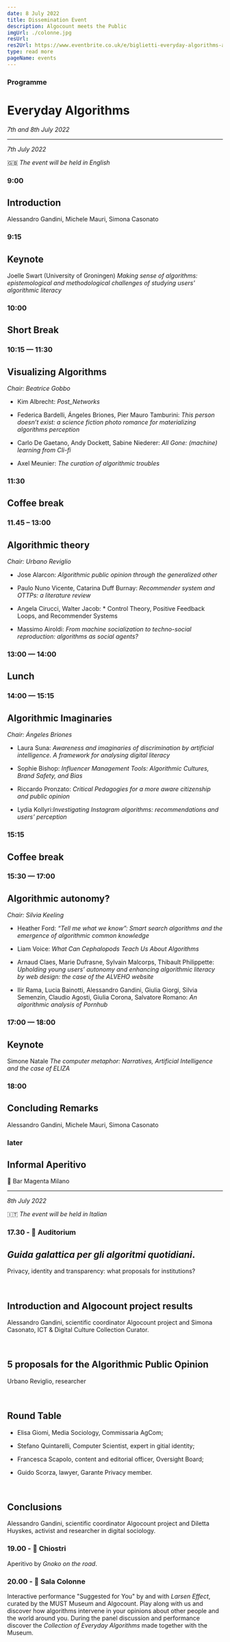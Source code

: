 ```yaml
---
date: 8 July 2022
title: Dissemination Event
description: Algocount meets the Public
imgUrl: ./colonne.jpg
resUrl:
res2Url: https://www.eventbrite.co.uk/e/biglietti-everyday-algorithms-algocount-conference-milan-7-july-2022-359502229847
type: read more
pageName: events
---
```


### Programme
# Everyday Algorithms

*7th and 8th July 2022*

-------

*7th July 2022* 


🇬🇧 *The event will be held in English*

### 9:00
## Introduction
Alessandro Gandini, Michele Mauri, Simona Casonato

### 9:15
## Keynote
Joelle Swart (University of Groningen)
*Making sense of algorithms: epistemological and methodological challenges of studying users' algorithmic literacy*

### 10:00
## Short Break  

### 10:15 — 11:30
## Visualizing Algorithms

*Chair: Beatrice Gobbo*

- Kim Albrecht: *Post_Networks*

- Federica Bardelli, Ángeles Briones, Pier Mauro Tamburini: *This person doesn’t exist: a science fiction photo romance for materializing algorithms perception*

- Carlo De Gaetano, Andy Dockett, Sabine Niederer: *All Gone: (machine) learning from Cli-fi*

- Axel Meunier: *The curation of algorithmic troubles*

### 11:30
## Coffee break
  
### 11.45 – 13:00
## Algorithmic theory

*Chair: Urbano Reviglio*

- Jose Alarcon: *Algorithmic public opinion through the generalized other*

- Paulo Nuno Vicente, Catarina Duff Burnay: *Recommender system and OTTPs: a literature review*

- Angela Cirucci,  Walter Jacob: *
Control Theory, Positive Feedback Loops, and Recommender Systems

- Massimo Airoldi: *From machine socialization to techno-social reproduction: algorithms as social agents?*

### 13:00 — 14:00
## Lunch

### 14:00 — 15:15 
## Algorithmic Imaginaries
*Chair: Ángeles Briones*

- Laura Suna: *Awareness and imaginaries of discrimination by artificial intelligence. A framework for analysing digital literacy*

- Sophie Bishop: *Influencer Management Tools: Algorithmic Cultures, Brand Safety, and Bias*

- Riccardo Pronzato: *Critical Pedagogies for a more aware citizenship and public opinion*

- Lydia Kollyri:*Investigating Instagram algorithms: recommendations and users’ perception*

### 15:15
## Coffee break

### 15:30 — 17:00
## Algorithmic autonomy?
*Chair: Silvia Keeling*

- Heather Ford: *“Tell me what we know”: Smart search algorithms and the emergence of algorithmic common knowledge*

- Liam Voice: *What Can Cephalopods Teach Us About Algorithms*

- Arnaud Claes, Marie Dufrasne, Sylvain Malcorps, Thibault Philippette: *Upholding young users’ autonomy and enhancing algorithmic literacy by web design: the case of the ALVEHO website*

- Ilir Rama, Lucia Bainotti, Alessandro Gandini, Giulia Giorgi, Silvia Semenzin, Claudio Agosti, Giulia Corona, Salvatore Romano: 
*An algorithmic analysis of Pornhub*

### 17:00 — 18:00
## Keynote
Simone Natale
*The computer metaphor: Narratives, Artificial Intelligence and the case of ELIZA*

### 18:00
## Concluding Remarks
Alessandro Gandini, Michele Mauri, Simona Casonato

### later
## Informal Aperitivo
📍 Bar Magenta Milano

-------

*8th July 2022*


🇮🇹 *The event will be held in Italian*

### 17.30 - 📍 Auditorium
## *Guida galattica per gli algoritmi quotidiani*.
Privacy, identity and transparency: what proposals for institutions?

&nbsp;
&nbsp;

## Introduction and Algocount project results
Alessandro Gandini, scientific coordinator Algocount project and
Simona Casonato, ICT & Digital Culture Collection Curator.

&nbsp;
&nbsp;

## 5 proposals for the Algorithmic Public Opinion

Urbano Reviglio, researcher

&nbsp;
&nbsp;

## Round Table
- Elisa Giomi, Media Sociology, Commissaria AgCom;

- Stefano Quintarelli, Computer Scientist, expert in gitial identity;

- Francesca Scapolo, content and editorial officer, Oversight Board;

- Guido Scorza, lawyer, Garante Privacy member.

&nbsp;
&nbsp;

## Conclusions
Alessandro Gandini, scientific coordinator Algocount project and Diletta Huyskes, activist and researcher in digital sociology.


### 19.00 - 📍 Chiostri
Aperitivo by *Gnoko on the road*.

### 20.00 - 📍 Sala Colonne

Interactive performance "Suggested for You" by and with *Larsen Effect*, curated by the MUST Museum and Algocount.
Play along with us and discover how algorithms intervene in your opinions about other people and the world around you.
During the panel discussion and performance discover the *Collection of Everyday Algorithms* made together with the Museum.